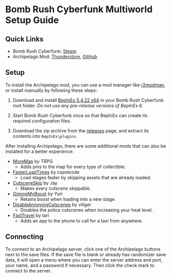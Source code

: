 # Bomb Rush Cyberfunk Multiworld Setup Guide

## Quick Links

- Bomb Rush Cyberfunk: [Steam](https://store.steampowered.com/app/1353230/Bomb_Rush_Cyberfunk/)
- Archipelago Mod: [Thunderstore](https://thunderstore.io/c/bomb-rush-cyberfunk/p/TRPG/BRC_Archipelago/), 
[GitHub](https://github.com/TRPG0/BRC-Archipelago/releases)

## Setup

To install the Archipelago mod, you can use a mod manager like 
[r2modman](https://thunderstore.io/c/bomb-rush-cyberfunk/p/ebkr/r2modman/), or install manually by following these steps:

1. Download and install [BepInEx 5.4.22 x64](https://github.com/BepInEx/BepInEx/releases/tag/v5.4.22) in your Bomb Rush 
Cyberfunk root folder. *Do not use any pre-release versions of BepInEx 6.*

2. Start Bomb Rush Cyberfunk once so that BepInEx can create its required configuration files.

3. Download the zip archive from the [releases](https://github.com/TRPG0/BRC-Archipelago/releases) page, and extract its 
contents into `BepInEx\plugins`.

After installing Archipelago, there are some additional mods that can also be installed for a better experience:

- [MoreMap](https://thunderstore.io/c/bomb-rush-cyberfunk/p/TRPG/MoreMap/) by TRPG
    - Adds pins to the map for every type of collectible.
- [FasterLoadTimes](https://thunderstore.io/c/bomb-rush-cyberfunk/p/cspotcode/FasterLoadTimes/) by cspotcode
    - Load stages faster by skipping assets that are already loaded.
- [CutsceneSkip](https://thunderstore.io/c/bomb-rush-cyberfunk/p/Jay/CutsceneSkip/) by Jay
    - Makes every cutscene skippable.
- [GimmeMyBoost](https://thunderstore.io/c/bomb-rush-cyberfunk/p/Yuri/GimmeMyBoost/) by Yuri
    - Retains boost when loading into a new stage.
- [DisableAnnoyingCutscenes](https://thunderstore.io/c/bomb-rush-cyberfunk/p/viliger/DisableAnnoyingCutscenes/) by viliger
    - Disables the police cutscenes when increasing your heat level.
- [FastTravel](https://thunderstore.io/c/bomb-rush-cyberfunk/p/tari/FastTravel/) by tari
    - Adds an app to the phone to call for a taxi from anywhere.

## Connecting

To connect to an Archipelago server, click one of the Archipelago buttons next to the save files. If the save file is 
blank or already has randomizer save data, it will open a menu where you can enter the server address and port, your 
name, and a password if necessary. Then click the check mark to connect to the server.